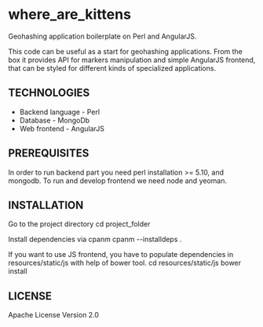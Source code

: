 where_are_kittens
=================

Geohashing application boilerplate on Perl and AngularJS.

This code can be useful as a start for geohashing applications. From the box it provides API for markers manipulation  and simple AngularJS frontend, that can be styled for
different kinds of specialized applications.

TECHNOLOGIES
------------
* Backend language - Perl
* Database - MongoDb
* Web frontend - AngularJS

PREREQUISITES
-------------
In order to run backend part you need perl installation >= 5.10, and mongodb.
To run and develop frontend we need node and yeoman.


INSTALLATION
------------
Go to the project directory
cd project_folder

Install dependencies via cpanm
cpanm --installdeps .

If you want to use JS frontend,  you have to populate dependencies in  resources/static/js
with help of bower tool.
cd resources/static/js
bower install

LICENSE
--------
Apache License Version 2.0